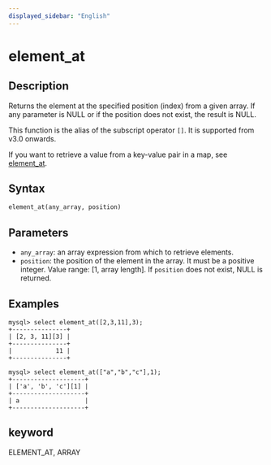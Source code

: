 ```yaml
---
displayed_sidebar: "English"
---
```


# element_at

## Description

Returns the element at the specified position (index) from a given array. If any parameter is NULL or if the position does not exist, the result is NULL.

This function is the alias of the subscript operator `[]`. It is supported from v3.0 onwards.

If you want to retrieve a value from a key-value pair in a map, see [element_at](../map-functions/element_at.md).

## Syntax

```Haskell
element_at(any_array, position)
```

## Parameters

- `any_array`: an array expression from which to retrieve elements.
- `position`: the position of the element in the array. It must be a positive integer. Value range: [1, array length]. If `position` does not exist, NULL is returned.

## Examples

```plain text
mysql> select element_at([2,3,11],3);
+---------------+
| [2, 3, 11][3] |
+---------------+
|            11 |
+---------------+

mysql> select element_at(["a","b","c"],1);
+--------------------+
| ['a', 'b', 'c'][1] |
+--------------------+
| a                  |
+--------------------+
```

## keyword

ELEMENT_AT, ARRAY
